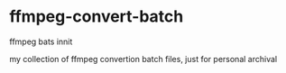 # ffmpeg-convert-batch
ffmpeg bats innit

my collection of ffmpeg convertion batch files, just for personal archival

